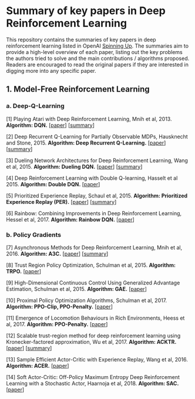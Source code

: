 # Summary of key papers in Deep Reinforcement Learning

This repository contains the summaries of key papers in deep reinforcement learning listed in OpenAI [Spinning Up](https://spinningup.openai.com/en/latest/index.html). The summaries aim to provide a high-level overview of each paper, listing out the key problems the authors tried to solve and the main contributions / algorithms proposed. Readers are encouraged to read the original papers if they are interested in digging more into any specific paper.



## 1. Model-Free Reinforcement Learning

### a. Deep-Q-Learning

[1] Playing Atari with Deep Reinforcement Learning, Mnih et al, 2013. **Algorithm: DQN.** [[paper](https://www.cs.toronto.edu/~vmnih/docs/dqn.pdf)] [[summary](https://github.com/RPC2/DRL_paper_summary/blob/master/01%20Model-Free%20RL/001%20Playing%20Atari%20with%20Deep%20Reinforcement%20Learning.md)]

[2] Deep Recurrent Q-Learning for Partially Observable MDPs, Hausknecht and Stone, 2015. **Algorithm: Deep Recurrent Q-Learning.** [[paper](https://arxiv.org/abs/1507.06527)] [[summary](https://github.com/RPC2/DRL_paper_summary/blob/master/01%20Model-Free%20RL/002%20Deep%20Recurrent%20Q-Learning%20for%20Partially%20Observable%20MDPs.md)]

[3] Dueling Network Architectures for Deep Reinforcement Learning, Wang et al, 2015. **Algorithm: Dueling DQN.** [[paper](https://arxiv.org/abs/1511.06581)] [[summary](https://github.com/RPC2/DRL_paper_summary/blob/master/01%20Model-Free%20RL/003%20Dueling%20Network%20Architectures%20for%20Deep%20Reinforcement%20Learning.md)]

[4] Deep Reinforcement Learning with Double Q-learning, Hasselt et al 2015. **Algorithm: Double DQN.** [[paper](https://arxiv.org/abs/1509.06461)] 

[5] Prioritized Experience Replay, Schaul et al, 2015. **Algorithm: Prioritized Experience Replay (PER).** [[paper](https://arxiv.org/abs/1511.05952)] [[summary](https://github.com/RPC2/DRL_paper_summary/blob/master/01%20Model-Free%20RL/005%20Prioritized%20Experience%20Replay.md)]

[6] Rainbow: Combining Improvements in Deep Reinforcement Learning, Hessel et al, 2017. **Algorithm: Rainbow DQN.** [[paper](https://arxiv.org/abs/1710.02298)] 



### b. Policy Gradients

[7] Asynchronous Methods for Deep Reinforcement Learning, Mnih et al, 2016. **Algorithm: A3C.** [[paper](https://arxiv.org/abs/1602.01783)] [[summary](https://github.com/RPC2/DRL_paper_summary/blob/master/01%20Model-Free%20RL/007%20Asynchronous%20Methods%20for%20Deep%20Reinforcement%20Learning.md)]

[8] Trust Region Policy Optimization, Schulman et al, 2015. **Algorithm: TRPO.** [[paper](https://arxiv.org/abs/1502.05477)]

[9] High-Dimensional Continuous Control Using Generalized Advantage Estimation, Schulman et al, 2015. **Algorithm: GAE.** [[paper](https://arxiv.org/abs/1506.02438)]

[10] Proximal Policy Optimization Algorithms, Schulman et al, 2017. **Algorithm: PPO-Clip, PPO-Penalty.** [[paper](https://arxiv.org/abs/1707.06347)]

[11] Emergence of Locomotion Behaviours in Rich Environments, Heess et al, 2017. **Algorithm: PPO-Penalty.** [[paper](https://arxiv.org/abs/1707.02286)]

[12] Scalable trust-region method for deep reinforcement learning using Kronecker-factored approximation, Wu et al, 2017. **Algorithm: ACKTR.** [[paper](https://arxiv.org/abs/1708.05144)] [[summary](https://github.com/RPC2/DRL_paper_summary/blob/master/01%20Model-Free%20RL/012%20Scalable%20trust-region%20method%20for%20deep%20reinforcement%20learning%20using%20Kronecker-factored%20approximation.md)]

[13] Sample Efficient Actor-Critic with Experience Replay, Wang et al, 2016. **Algorithm: ACER.** [[paper](https://arxiv.org/abs/1611.01224)]

[14] Soft Actor-Critic: Off-Policy Maximum Entropy Deep Reinforcement Learning with a Stochastic Actor, Haarnoja et al, 2018. **Algorithm: SAC.** [[paper](https://arxiv.org/abs/1801.01290)]